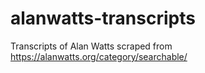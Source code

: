 # alanwatts-transcripts

Transcripts of Alan Watts scraped from https://alanwatts.org/category/searchable/

